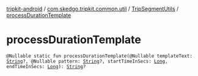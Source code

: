 [tripkit-android](../../index.md) / [com.skedgo.tripkit.common.util](../index.md) / [TripSegmentUtils](index.md) / [processDurationTemplate](./process-duration-template.md)

# processDurationTemplate

`@Nullable static fun processDurationTemplate(@Nullable templateText: `[`String`](https://kotlinlang.org/api/latest/jvm/stdlib/kotlin/-string/index.html)`?, @Nullable pattern: `[`String`](https://kotlinlang.org/api/latest/jvm/stdlib/kotlin/-string/index.html)`?, startTimeInSecs: `[`Long`](https://kotlinlang.org/api/latest/jvm/stdlib/kotlin/-long/index.html)`, endTimeInSecs: `[`Long`](https://kotlinlang.org/api/latest/jvm/stdlib/kotlin/-long/index.html)`): `[`String`](https://kotlinlang.org/api/latest/jvm/stdlib/kotlin/-string/index.html)`?`